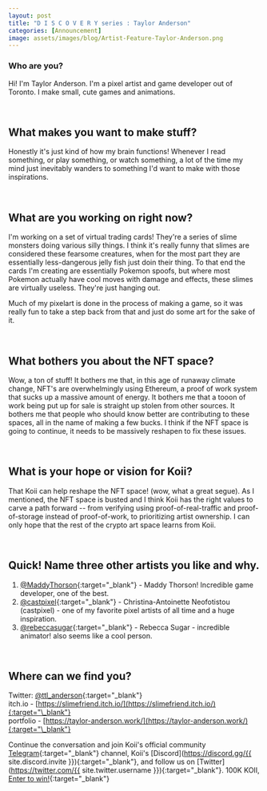 ```yaml
---
layout: post
title: "D I S C O V E R Y series : Taylor Anderson"
categories: [Announcement]
image: assets/images/blog/Artist-Feature-Taylor-Anderson.png
---
```


### Who are you?

Hi! I'm Taylor Anderson. I'm a pixel artist and game developer out of Toronto. I make small, cute games and animations.

<br>

## What makes you want to make stuff?

Honestly it's just kind of how my brain functions! Whenever I read something, or play something, or watch something, a lot of the time my mind just inevitably wanders to something I'd want to make with those inspirations.

<br>

## What are you working on right now?

I'm working on a set of virtual trading cards! They're a series of slime monsters doing various silly things. I think it's really funny that slimes are considered these fearsome creatures, when for the most part they are essentially less-dangerous jelly fish just doin their thing. To that end the cards I'm creating are essentially Pokemon spoofs, but where most Pokemon actually have cool moves with damage and effects, these slimes are virtually useless. They're just hanging out.

Much of my pixelart is done in the process of making a game, so it was really fun to take a step back from that and just do some art for the sake of it.

<br>

## What bothers you about the NFT space?

Wow, a ton of stuff! It bothers me that, in this age of runaway climate change, NFT's are overwhelmingly using Ethereum, a proof of work system that sucks up a massive amount of energy. It bothers me that a tooon of work being put up for sale is straight up stolen from other sources. It bothers me that people who should know better are contributing to these spaces, all in the name of making a few bucks. I think if the NFT space is going to continue, it needs to be massively reshapen to fix these issues.

<br>

## What is your hope or vision for Koii?

That Koii can help reshape the NFT space! (wow, what a great segue). As I mentioned, the NFT space is busted and I think Koii has the right values to carve a path forward -- from verifying using proof-of-real-traffic and proof-of-storage instead of proof-of-work, to prioritizing artist ownership. I can only hope that the rest of the crypto art space learns from Koii.

<br>

## Quick! Name three other artists you like and why.

1. [@MaddyThorson](https://twitter.com/MaddyThorson){:target="\_blank"} - Maddy Thorson! Incredible game developer, one of the best.
2. [@castpixel](https://twitter.com/castpixel){:target="\_blank"} - Christina-Antoinette Neofotistou (castpixel) - one of my favorite pixel artists of all time and a huge inspiration.
3. [@rebeccasugar](https://twitter.com/rebeccasugar){:target="\_blank"} - Rebecca Sugar - incredible animator! also seems like a cool person.

<br>

## Where can we find you?

Twitter: [@ttl_anderson](https://twitter.com/ttl_anderson){:target="\_blank"}<br>
itch.io - [https://slimefriend.itch.io/](https://slimefriend.itch.io/){:target="\_blank"}<br>
portfolio - [https://taylor-anderson.work/](https://taylor-anderson.work/){:target="\_blank"}

Continue the conversation and join Koii's official community [Telegram](https://t.me/joinchat/OEHs_8T9-8ZhZmU5){:target="\_blank"} channel, Koii's [Discord](https://discord.gg/{{ site.discord.invite }}){:target="\_blank"}, and follow us on [Twitter](https://twitter.com/{{ site.twitter.username }}){:target="\_blank"}. 100K KOII, [Enter to win!](https://gleam.io/c3Cwz/-welcome-to-the-koii-drop-){:target="\_blank"}
